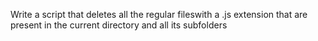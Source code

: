 Write a script that deletes all the regular fileswith a .js extension that are present in the current directory and all its subfolders
